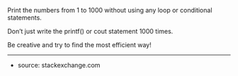 Print the numbers from 1 to 1000 without using any loop or conditional statements. 

Don’t just write the printf() or cout statement 1000 times.

Be creative and try to find the most efficient way!


_________________________

* source: stackexchange.com
